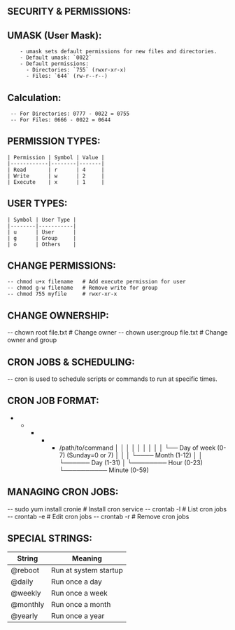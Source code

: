  SECURITY & PERMISSIONS:
 -----------------------


UMASK (User Mask):
-----------------

        - umask sets default permissions for new files and directories.
        - Default umask: `0022`
        - Default permissions:  
          - Directories: `755` (rwxr-xr-x)  
          - Files: `644` (rw-r--r--)  

Calculation:
------------

     -- For Directories: 0777 - 0022 = 0755
     -- For Files: 0666 - 0022 = 0644



 PERMISSION TYPES:
 -----------------

    | Permission | Symbol | Value |
    |------------|--------|-------|
    | Read       | r      | 4     |
    | Write      | w      | 2     |
    | Execute    | x      | 1     |


 USER TYPES:
 ----------

    | Symbol | User Type |
    |--------|-----------|
    | u      | User      |
    | g      | Group     |
    | o      | Others    |


 CHANGE PERMISSIONS:
 -------------------


    -- chmod u+x filename   # Add execute permission for user
    -- chmod g-w filename   # Remove write for group
    -- chmod 755 myfile     # rwxr-xr-x

CHANGE OWNERSHIP:
-----------------

  -- chown root file.txt          # Change owner
  -- chown user:group file.txt    # Change owner and group


CRON JOBS & SCHEDULING:
-----------------------

-- cron is used to schedule scripts or commands to run at specific times.

CRON JOB FORMAT:
----------------
* * * * * /path/to/command
│ │ │ │ │
│ │ │ │ └── Day of week (0-7) (Sunday=0 or 7)
│ │ │ └──── Month (1-12)
│ │ └────── Day (1-31)
│ └──────── Hour (0-23)
└────────── Minute (0-59)

MANAGING CRON JOBS:
-------------------
-- sudo yum install cronie       # Install cron service
-- crontab -l                    # List cron jobs
-- crontab -e                    # Edit cron jobs
-- crontab -r                    # Remove cron jobs

SPECIAL STRINGS:
-----------------

| String   | Meaning               |
| -------- | --------------------- |
| @reboot  | Run at system startup |
| @daily   | Run once a day        |
| @weekly  | Run once a week       |
| @monthly | Run once a month      |
| @yearly  | Run once a year       |





